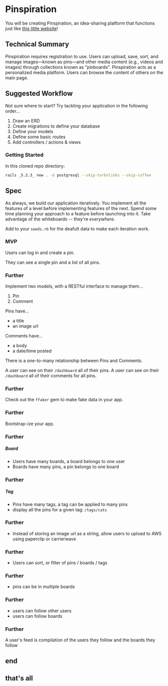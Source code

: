 # Pinspiration

You will be creating Pinspiration, an idea-sharing platform that functions just like [this little website](https://www.pinterest.com/)!

## Technical Summary

Pinspiration requires registration to use. Users can upload, save, sort, and manage images—known as pins—and other media content (e.g., videos and images) through collections known as "pinboards". Pinspiration acts as a personalized media platform. Users can browse the content of others on the main page.

## Suggested Workflow

Not sure where to start? Try tackling your application in the following order...
  1. Draw an ERD
  2. Create migrations to define your database
  3. Define your models
  4. Define some basic routes
  5. Add controllers / actions & views

### Getting Started

In this cloned repo directory:

```bash
rails _5.2.3_ new . -d postgresql --skip-turbolinks --skip-coffee
```
## Spec

As always, we build our application iteratively. You implement all the features of a level before implementing features of the next. Spend some time planning your approach to a feature before launching into it. Take advantage of the whiteboards -- they're _everywhere_.

Add to your `seeds.rb` for the deafult data to make each iteration work.

### MVP
Users can log in and create a pin.

They can see a single pin and a list of all pins.

### Further

Implement two models, with a RESTful interface to manage them...  
  1. Pin  
  2. Comment

Pins have...
- a title
- an image url

Comments have...
- a body
- a date/time posted

There is a one-to-many relationship between Pins and Comments.

A user can see on their `/dashboard` all of their pins.
A user can see on their `/dashboard` all of their comments for all pins.

### Further
Check out the `ffaker` gem to make fake data in your app.

### Further
Bootstrap-ize your app.

### Further

##### Board

- Users have many boards, a board belongs to one user
- Boards have many pins, a pin belongs to one board

### Further

##### Tag

- Pins have many tags, a tag can be applied to many pins
- display all the pins for a given tag: `/tags/cats`

### Further

* Instead of storing an image url as a string, allow users to upload to AWS using
paperclip or carrierwave

### Further
* Users can sort, or filter of pins / boards / tags

### Further
- pins can be in multiple boards

### Further

- users can follow other users
- users can follow boards

### Further
A user's feed is compilation of the users they follow and the boards they follow


## end

## that's all